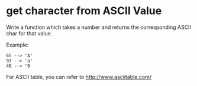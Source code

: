 # get character from ASCII Value

Write a function which takes a number and returns the corresponding ASCII char for that value.

Example:
```
65 --> 'A'
97 --> 'a'
48 --> '0
```
For ASCII table, you can refer to http://www.asciitable.com/

